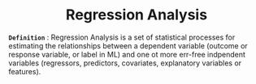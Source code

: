 # <div align = "center">Regression Analysis</div>
**`Definition`** : Regression Analysis is a set of statistical processes for estimating the relationships between a dependent variable (outcome or response variable, or label in ML) and one ot more err-free indpendent variables (regressors, predictors, covariates, explanatory variables or features).
